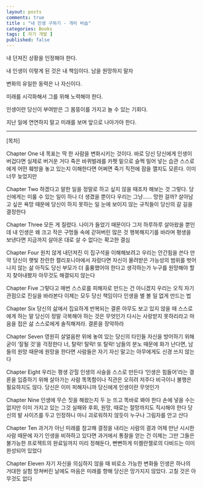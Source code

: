 ```yaml
---
layout: posts
comments: true
title : "내 인생 구하기 - 개리 비숍"
categories: Books
tags: [ 자기 개발 ]
published: false
---
```


내 던져진 상황을 인정해야 한다.

내 인생이 이렇게 된 것은 내 책임이다. 남을 원망하지 말자

변화의 유일한 동력은 나 자신이다.

미래를 시각화해서 그를 위해 노력해야 한다.

인생이란 당신이 부여받은 그 몸뚱이를 가지고 놀 수 있는 기회다.

지난 일에 연연하지 말고 미래를 보며 앞으로 나아가야 한다.

---

[목차]

Chapter One
내 목표는 딱 한 사람을 변화시키는 것이다.
바로 당신
당신에게 인생이 버겁다면 실제로 버거운 거다
죽은 바퀴벌레를 카펫 밑으로 슬쩍 밀어 넣는 습관
스스로에게 어떤 훼방을 놓고 있는지 이해한다면
어쩌면 죽기 직전에 잠을 깰지도 모른다. 이미 너무 늦었지만

Chapter Two
하겠다고 말한 일을
정말로 하고 싶지 않을 때조차 해보는 것
그렇다. 당신에게는 미룰 수 있는 일이 하나 더 생겼을 뿐이다
우리는 그냥…… 망한 걸까?
살아남고 싶은 욕망 때문에 당신이 하지 못하는 일
눈에 보이지 않는 규칙들이 당신의 갈 길을 결정한다

Chapter Three
모든 게 질렸다.
나이가 들었기 때문이다
그저 하루하루 살아왔을 뿐인데 내 인생은 왜
크고 작은 구멍들 속에 갇혀버린 많은 것
행복해지기를 바라며 평생을 보낸다면
지금까지 살아온 대로 살 수 없다는 확고한 결심

Chapter Four
원치 않게 내던져진 이 집구석을 이해해보려고
우리는 안간힘을 쓴다
만약 당신이 햇빛 찬란한 캘리포니아에서 자랐다면
자신이 물려받은 가능성의 범위를 벗어나지 않는 삶
아직도 당신 부모가 더 훌륭했어야 한다고 생각하는가
누구를 원망해야 할지 찾아내봤자 아무것도 해결되지 않는다

Chapter Five
그렇다고 매번 스스로를
피해자로 만드는 건 아니겠지
우리는 오직 자기 관점으로 진실을 바라본다
이제는 모두 당신 책임이다
인생을 별 볼 일 없게 만드는 법

Chapter Six
당신의 삶에서
집요하게 반복되는 결론
아무도 보고 있지 않을 때 스스로에게 하는 말
당신이 정말 극복해야 하는 것은 무엇인가
다시는 사랑받지 못하리라고 마음을 접은 삶
스스로에게 솔직해져라. 결론을 장악하라

Chapter Seven
영원히 살얼음판 위에 놓여 있는
당신의 타인들
자신을 방어하기 위해 굳이 ‘잘될 것’을 걱정한다
너, 탈락! 탈락! 또 탈락!
남들의 분노 때문에 화가 난다면, 남들의 원망 때문에 원망을 한다면
사람들은 자기 자신 말고는 아무에게도 신경 쓰지 않는다

Chapter Eight
우리는 평생 갇힐 인생의 사슬을
스스로 만든다
‘인생은 힘들어’라는 결론을 입증하기 위해 살아가는 사람
똑똑함이나 직관은 오히려 저주다
비극이나 불행은 필요하지도 않다. 당신은 이미 피해자니까
당신에게 인생이란 무엇인가

Chapter Nine
인생에 무슨 짓을 해왔는지
두 눈 뜨고 똑바로 봐야 한다
손에 넣을 수는 없지만 이미 가지고 있는 그것
실패와 후회, 원망, 때로는 절망까지도 직시해야 한다
당신의 발 사이즈를 두고 인정하니 마니 괴로워하지 않듯이
누구나 그림자를 안고 산다

Chapter Ten
과거가 아닌 미래를 참고해
결정을 내리는 사람의 결과
어제 만난 시시한 사람 때문에 자기 인생을 비하하고 있다면
과거에서 통찰을 얻는 건 이제는 그만
그들은 불가능한 프로젝트의 완료일까지 미리 정해둔다, 뻔뻔하게
미켈란젤로의 다비드는 이미 완성되어 있었다

Chapter Eleven
자기 자신을 의심하지 않을 때
비로소 가능한 변화들
인생은 하나의 거대한 실험
망쳐버린 날에도 마음은 미래를 향해
당신은 망가지지 않았다. 고칠 것은 아무것도 없다
